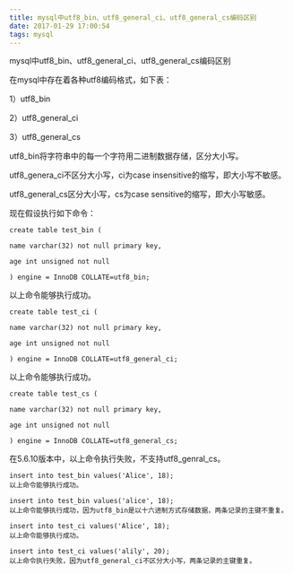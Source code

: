 ```yaml
---
title: mysql中utf8_bin、utf8_general_ci、utf8_general_cs编码区别
date: 2017-01-29 17:00:54
tags: mysql
---
```


mysql中utf8_bin、utf8_general_ci、utf8_general_cs编码区别

在mysql中存在着各种utf8编码格式，如下表：

1）utf8_bin

2）utf8_general_ci

3）utf8_general_cs

utf8_bin将字符串中的每一个字符用二进制数据存储，区分大小写。

utf8_genera_ci不区分大小写，ci为case insensitive的缩写，即大小写不敏感。

utf8_general_cs区分大小写，cs为case sensitive的缩写，即大小写敏感。

现在假设执行如下命令：

```
create table test_bin (

name varchar(32) not null primary key,

age int unsigned not null

) engine = InnoDB COLLATE=utf8_bin;

```
以上命令能够执行成功。

```
create table test_ci (

name varchar(32) not null primary key,

age int unsigned not null

) engine = InnoDB COLLATE=utf8_general_ci;
```

以上命令能够执行成功。

```
create table test_cs (

name varchar(32) not null primary key,

age int unsigned not null

) engine = InnoDB COLLATE=utf8_general_cs;

```
在5.6.10版本中，以上命令执行失败，不支持utf8_genral_cs。


```
insert into test_bin values('Alice', 18);
以上命令能够执行成功。

insert into test_bin values('alice', 18);
以上命令能够执行成功，因为utf8_bin是以十六进制方式存储数据，两条记录的主键不重复。

insert into test_ci values('Alice', 18);
以上命令能够执行成功。

insert into test_ci values('alily', 20);
以上命令执行失败，因为utf8_general_ci不区分大小写，两条记录的主键重复。
```
